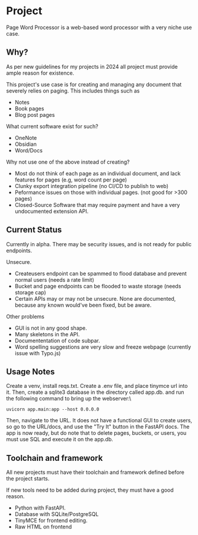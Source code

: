 # Project
Page Word Processor is a web-based word processor with a very niche use case.

## Why?
As per new guidelines for my projects in 2024 all project must provide ample 
reason for existence.

This project's use case is for creating and managing any document that severely relies on paging.
This includes things such as

- Notes
- Book pages
- Blog post pages

What current software exist for such?

- OneNote
- Obsidian
- Word/Docs

Why not use one of the above instead of creating?

- Most do not think of each page as an individual document, and lack features for pages (e.g, word count per page)
- Clunky export integration pipeline (no CI/CD to publish to web)
- Peformance issues on those with individual pages. (not good for >300 pages)
- Closed-Source Software that may require payment and have a very undocumented extension API.

## Current Status
Currently in alpha. There may be security issues, and is not ready for public endpoints.

Unsecure.

- Createusers endpoint can be spammed to flood database and prevent normal users (needs a rate limit)
- Bucket and page endpoints can be flooded to waste storage (needs storage cap)
- Certain APIs may or may not be unsecure. None are documented, because any known would've been fixed, but be aware.

Other problems

- GUI is not in any good shape.
- Many skeletons in the API.
- Documententation of code subpar.
- Word spelling suggestions are very slow and freeze webpage (currently issue with Typo.js)

## Usage Notes
Create a venv, install reqs.txt. Create a .env file, and place tinymce url into it.
Then, create a sqlite3 database in the directory called app.db. and run the following command to bring up the webserver:\

```uvicorn app.main:app --host 0.0.0.0```

Then, navigate to the URL. It does not have a functional GUI to create users, so go to the URL/docs, and use the "Try It" button in the FastAPI docs. The app is now ready, but do note that to delete pages, buckets, or users, you must use SQL and execute it on the app.db.

## Toolchain and framework
All new projects must have their toolchain and framework defined before the project starts.

If new tools need to be added during project, they must have a good reason.

- Python with FastAPI.
- Database with SQLite/PostgreSQL
- TinyMCE for frontend editing.
- Raw HTML on frontend
